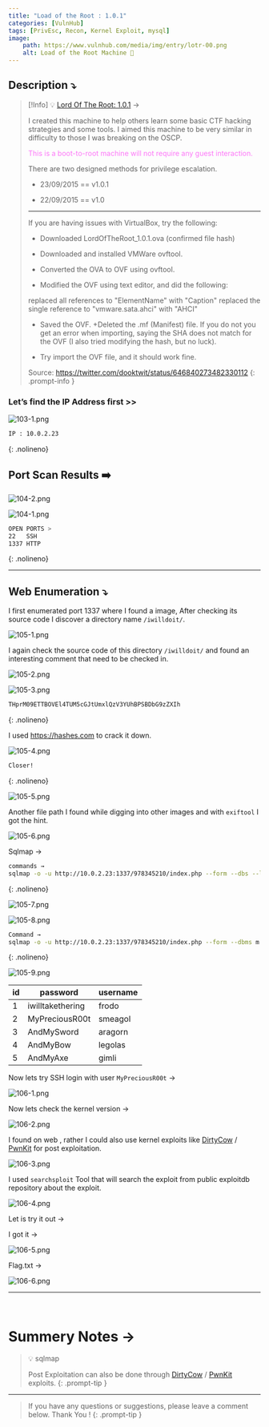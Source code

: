 ```yaml
---
title: "Load of the Root : 1.0.1"
categories: [VulnHub]
tags: [PrivEsc, Recon, Kernel Exploit, mysql]
image:
    path: https://www.vulnhub.com/media/img/entry/lotr-00.png
    alt: Load of the Root Machine 👑
---
```


## **Description ⤵️**

>[!Info] 💡 [Lord Of The Root: 1.0.1](https://vulnhub.com/entry/lord-of-the-root-101,129/) →
> 
> I created this machine to help others learn some basic CTF hacking strategies and some tools. I aimed this machine to be very similar in difficulty to those I was breaking on the OSCP.
> 
> <span style="color:#fd77f8">This is a boot-to-root machine will not require any guest interaction.</span>
> 
> There are two designed methods for privilege escalation.
> - 23/09/2015 == v1.0.1
> 
> - 22/09/2015 == v1.0
> 
> <hr>
> 
> If you are having issues with VirtualBox, try the following:
> 
> - Downloaded LordOfTheRoot_1.0.1.ova (confirmed file hash)
> 
> - Downloaded and installed VMWare ovftool.
> 
> - Converted the OVA to OVF using ovftool.
> 
> - Modified the OVF using text editor, and did the following:
> 
> replaced all references to "ElementName" with "Caption" replaced the single reference to "vmware.sata.ahci" with "AHCI"
> 
> - Saved the OVF. +Deleted the .mf (Manifest) file. If you do not you get an error when importing, saying the SHA does not match for the OVF (I also tried modifying the hash, but no luck).
> 
> - Try import the OVF file, and it should work fine.
> 
> Source: https://twitter.com/dooktwit/status/646840273482330112
{: .prompt-info }


### **Let’s find the IP Address first >>**

![103-1.png](/Vulnhub-Files/img/Load_of_the_root/103-1.png)

```bash
IP : 10.0.2.23
```
{: .nolineno}

## Port Scan Results ➡️

![104-2.png](/Vulnhub-Files/img/Load_of_the_root/104-2.png)

![104-1.png](/Vulnhub-Files/img/Load_of_the_root/104-1.png)

```bash
OPEN PORTS >
22   SSH
1337 HTTP
```
{: .nolineno}

---

## Web Enumeration ⤵️

I first enumerated port 1337 where I found a image, After checking its source code I discover a directory name `/iwilldoit/`.

![105-1.png](/Vulnhub-Files/img/Load_of_the_root/105-1.png)

I again check the source code of this directory `/iwilldoit/` and found an interesting comment that need to be checked in. 

![105-2.png](/Vulnhub-Files/img/Load_of_the_root/105-2.png)

![105-3.png](/Vulnhub-Files/img/Load_of_the_root/105-3.png)

```bash
THprM09ETTBOVEl4TUM5cGJtUmxlQzV3YUhBPSBDbG9zZXIh
```
{: .nolineno}

I used https://hashes.com to crack it down.

![105-4.png](/Vulnhub-Files/img/Load_of_the_root/105-4.png)

```bash
Closer!
```
{: .nolineno}

![105-5.png](/Vulnhub-Files/img/Load_of_the_root/105-5.png)

Another file path I found while digging into other images and with `exiftool` I got the hint.

![105-6.png](/Vulnhub-Files/img/Load_of_the_root/105-6.png)

Sqlmap →

```bash
commands →
sqlmap -o -u http://10.0.2.23:1337/978345210/index.php --form --dbs --l
```
{: .nolineno}

![105-7.png](/Vulnhub-Files/img/Load_of_the_root/105-7.png)

![105-8.png](/Vulnhub-Files/img/Load_of_the_root/105-8.png)

```bash
Command → 
sqlmap -o -u http://10.0.2.23:1337/978345210/index.php --form --dbms m
```
{: .nolineno}

![105-9.png](/Vulnhub-Files/img/Load_of_the_root/105-9.png)


| id  | password         | username |
| --- | ---------------- | -------- |
| 1   | iwilltakethering | frodo    |
| 2   | MyPreciousR00t   | smeagol  |
| 3   | AndMySword       | aragorn  |
| 4   | AndMyBow         | legolas  |
| 5   | AndMyAxe         | gimli    |


Now lets try SSH login with user `MyPreciousR00t` →

![106-1.png](/Vulnhub-Files/img/Load_of_the_root/106-1.png)

Now lets check the kernel version →

![106-2.png](/Vulnhub-Files/img/Load_of_the_root/106-2.png)

I found on web , rather I could also use kernel exploits like [DirtyCow](https://github.com/evait-security/ClickNRoot/tree/master/1) / [PwnKit](https://github.com/ly4k/PwnKit) for post exploitation.

![106-3.png](/Vulnhub-Files/img/Load_of_the_root/106-3.png)

I used `searchsploit` Tool that will search the exploit from public exploitdb repository about the exploit.

![106-4.png](/Vulnhub-Files/img/Load_of_the_root/106-4.png)

Let is try it out →

I got it →

![106-5.png](/Vulnhub-Files/img/Load_of_the_root/106-5.png)

Flag.txt →

![106-6.png](/Vulnhub-Files/img/Load_of_the_root/106-6.png)

<hr>
<br>

# **Summery Notes →**
> 💡 
> sqlmap
>
> Post Exploitation can also be done through [DirtyCow](https://github.com/evait-security/ClickNRoot/tree/master/1) / [PwnKit](https://github.com/ly4k/PwnKit) exploits.
{: .prompt-tip }

<hr>

> If you have any questions or suggestions, please leave a comment below.
Thank You ! 
{: .prompt-tip }